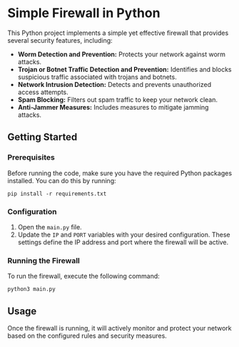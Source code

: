 <h1>Simple Firewall in Python</h1>

<p>This Python project implements a simple yet effective firewall that provides several security features, including:</p>

<ul>
    <li><strong>Worm Detection and Prevention:</strong> Protects your network against worm attacks.</li>
    <li><strong>Trojan or Botnet Traffic Detection and Prevention:</strong> Identifies and blocks suspicious traffic associated with trojans and botnets.</li>
    <li><strong>Network Intrusion Detection:</strong> Detects and prevents unauthorized access attempts.</li>
    <li><strong>Spam Blocking:</strong> Filters out spam traffic to keep your network clean.</li>
    <li><strong>Anti-Jammer Measures:</strong> Includes measures to mitigate jamming attacks.</li>
</ul>

<h2>Getting Started</h2>

<h3>Prerequisites</h3>

<p>Before running the code, make sure you have the required Python packages installed. You can do this by running:</p>

<pre><code>pip install -r requirements.txt</code></pre>

<h3>Configuration</h3>

<ol>
    <li>Open the <code>main.py</code> file.</li>
    <li>Update the <code>IP</code> and <code>PORT</code> variables with your desired configuration. These settings define the IP address and port where the firewall will be active.</li>
</ol>

<h3>Running the Firewall</h3>

<p>To run the firewall, execute the following command:</p>

<pre><code>python3 main.py</code></pre>

<h2>Usage</h2>

<p>Once the firewall is running, it will actively monitor and protect your network based on the configured rules and security measures.</p>
